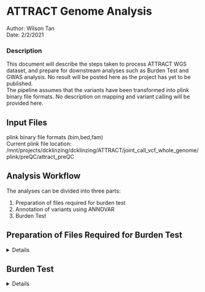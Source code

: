 # ATTRACT Genome Analysis  
Author: Wilson Tan  
Date: 2/2/2021  

### Description  
This document will describe the steps taken to process ATTRACT WGS dataset, and prepare for downstream analyses such as Burden Test and GWAS analysis.
No result will be posted here as the project has yet to be published.  
The pipeline assumes that the variants  have been transformed into plink binary file formats. No description on mapping and variant calling will be provided here.  

## Input Files  
plink binary file formats (bim,bed,fam)  
Current plink file location: /mnt/projects/dcklinzing/dcklinzing/ATTRACT/joint_call_vcf_whole_genome/plink/preQC/attract_preQC  

## Analysis Workflow  
The analyses can be divided into three parts:  
1. Preparation of files required for burden test  
2. Annotation of variants using ANNOVAR  
3. Burden Test  

## Preparation of Files Required for Burden Test  
<details>  
<summary> Details </summary>  
The script involved in this section can be found in bin/WGSfiltering.sh.  
  
### Filtering Criteria  

1. Rate of Genotype missingness per individual: 5%
2. Autosomes only  
3. Heterozygosity (retain F statistics within 3 std from population mean)  
4. Relatedness score cutoff 20%  
5. HWE: 1e-6  
6. Genotype missingness: 5%  

## Steps  
Step 1: Remove autosome and individuals with genotype missingness per individual (missing) > 5%  
Step 2: Variant pruning, remove related samples as well as samples with unusual heterozygosity  
Step 3: Variant filtering for common variant (for computation of population) and remove differential missing SNPs  
Step 4: run PCA to identify population stratification, and divide samples into chinese/indian/malays  
Step 5: Ancestry-specific calculation to identify ancestry-level-common-variants  
Step 6: extract RARE SNPs (excluding those which are common at ancestry level) MAF<0.01  
Step 7: If you want to obtain samples which are clearly defined as chinese/malay/indian, use the following files. Else, the above file in STep 6 is ok, and you can adjust for population stratification later in model using the PC values  

  
## Final files for all analyses  
1. rare_parse2_QC_filtered_attract_preQC (without removing mixed lineage)  
2. final_rare_ATTRACT (removing mixed lineages)  

</details>  


## Burden Test  

<details>  
<summary> Details </summary>  
The script involved in this section can be found in bin/burdentest/burdentestPIPELINE.sh.  
Dependencies:  

1. SKAT  (https://cran.r-project.org/web/packages/SKAT/index.html)  

2. PLINK v1.9 (https://zzz.bwh.harvard.edu/plink/)  

This pipeline runs on SGE. Please modify the execution of the scripts if you have other linux system.  
The key script to burdentestPIPELINE.sh is bin/burdentest/burden.sh.  
  
### burden.sh  

```
#!/bin/bash

PLINK=/mnt/projects/wlwtan/cardiac_epigenetics/SG10K/ATTRACT/GWAS/plink
GENE=$1


## forming input required for burden test
grep $GENE target.setid | awk '{print $2}' > "test_"$GENE".id"
$PLINK --bfile EXONPLUS.parse3_rare_parse1_QC_filtered_attract_preQC --extract "test_"$GENE".id" --out "test_"$GENE --make-bed

## Burden tes takes in genotype matrix
$PLINK --bfile "test_"$GENE --recodeA --out "test_"$GENE".mat"

## Actual burden test is done here
Rscript-3.5.1 /mnt/projects/wlwtan/cardiac+_epigenetics/burdentest.r $GENE
rm "test_"$GENE*
```  
Burden.sh will consolidate the list of variants (depending on the category of interest) that are located within the coding region of a gene,
and perform SKAT/Burden test using the function implemented in R package SKAT. Plink is required to convert the genotype files into matrix format 
required by the R package for processing. Other files required for the FAM files and eigenvec files from PCA analysis performed in WGSfiltering.sh.  

If you have decided to run burden test on 1 gene, just run the following:  
```
sh burden.sh GENE1  

```  
  
Expect Output from burden.sh:  
```
   file       pvalue   test
1 GENE1 4.781062e-04   SKAT
2 GENE1 3.030084e-06 BURDEN
```  

Description of the columns:  
1. file: the gene of interest with the collapsed variants (In this case, GENE1).    
2. pvalue: unadjusted p-value from SKAT and Burden Test. Multiple testing correction (Bonferroni) is highly recommended with the p-value obtained from other genes.  
3. test: Burden or SKAT test.  



</details>  
